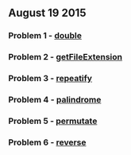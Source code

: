 ## August 19 2015

### Problem 1 - [double](challenges/double/double.md)
### Problem 2 - [getFileExtension](challenges/getFileExtension/getFileExtension.md)
### Problem 3 - [repeatify](challenges/repeatify/repeatify.md)
### Problem 4 - [palindrome](challenges/palindrome/palindrome.md)
### Problem 5 - [permutate](challenges/permutate/permutate.md)
### Problem 6 - [reverse](challenges/reverse/reverse.md)
